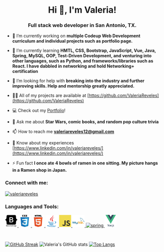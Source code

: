 <h1 align="center">Hi 👋,  I'm Valeria!</h1>
<h3 align="center">Full stack web developer in San Antonio, TX. </h3>

- 🔭 I’m currently working on **multiple Codeup Web Development curriculum and individual projects such as portfolio page.**

- 🌱 I’m currently learning **HMTL, CSS, Bootstrap, JavaScript, Vue, Java, Spring, MySQL, OOP, Test-Driven Development, and venturing into other languages, such as Python, and frameworks/libraries such as React. I have dabbled in networking and hold Networking+ certification**

- 🤝 I’m looking for help with **breaking into the industry and further improving skills. Help and mentorship greatly appreciated.**

- 👨‍💻 All of my projects are available at [https://github.com/ValeriaReveles](https://github.com/ValeriaReveles)

- 💻 Check out my [Portfolio](https://ValeriaReveles.github.io)!

- 💬 Ask me about **Star Wars, comic books, and random pop culture trivia**

- 📫 How to reach me **valeriareveles12@gmail.com**

- 📄 Know about my experiences [https://www.linkedin.com/in/valeriareveles/](https://www.linkedin.com/in/valeriareveles/)

- ⚡ Fun fact **I once ate 4 bowls of ramen in one sitting. My picture hangs in a Ramen shop in Japan.**

<h3 align="left">Connect with me:</h3>
<p align="left">
<a href="https://linkedin.com/in/valeriareveles" target="blank"><img align="center" src="https://raw.githubusercontent.com/rahuldkjain/github-profile-readme-generator/master/src/images/icons/Social/linked-in-alt.svg" alt="valeriareveles" height="30" width="40" /></a>
</p>

<h3 align="left">Languages and Tools:</h3>
<p align="left"> <a href="https://getbootstrap.com" target="_blank" rel="noreferrer"> <img src="https://raw.githubusercontent.com/devicons/devicon/master/icons/bootstrap/bootstrap-plain-wordmark.svg" alt="bootstrap" width="40" height="40"/> </a> <a href="https://www.w3schools.com/css/" target="_blank" rel="noreferrer"> <img src="https://raw.githubusercontent.com/devicons/devicon/master/icons/css3/css3-original-wordmark.svg" alt="css3" width="40" height="40"/> </a> <a href="https://www.w3.org/html/" target="_blank" rel="noreferrer"> <img src="https://raw.githubusercontent.com/devicons/devicon/master/icons/html5/html5-original-wordmark.svg" alt="html5" width="40" height="40"/> </a> <a href="https://www.java.com" target="_blank" rel="noreferrer"> <img src="https://raw.githubusercontent.com/devicons/devicon/master/icons/java/java-original.svg" alt="java" width="40" height="40"/> </a> <a href="https://developer.mozilla.org/en-US/docs/Web/JavaScript" target="_blank" rel="noreferrer"> <img src="https://raw.githubusercontent.com/devicons/devicon/master/icons/javascript/javascript-original.svg" alt="javascript" width="40" height="40"/> </a> <a href="https://www.mysql.com/" target="_blank" rel="noreferrer"> <img src="https://raw.githubusercontent.com/devicons/devicon/master/icons/mysql/mysql-original-wordmark.svg" alt="mysql" width="40" height="40"/> </a> <a href="https://spring.io/" target="_blank" rel="noreferrer"> <img src="https://www.vectorlogo.zone/logos/springio/springio-icon.svg" alt="spring" width="40" height="40"/> </a> <a href="https://vuejs.org/" target="_blank" rel="noreferrer"> <img src="https://raw.githubusercontent.com/devicons/devicon/master/icons/vuejs/vuejs-original-wordmark.svg" alt="vuejs" width="40" height="40"/> </a> </p><br>

[![GitHub Streak](https://streak-stats.demolab.com/?user=ValeriaReveles&theme=dark)](https://git.io/streak-stats)
![Valeria's GitHub stats](https://github-readme-stats.vercel.app/api?username=ValeriaReveles&show_icons=true&theme=synthwave)
[![Top Langs](https://github-readme-stats.vercel.app/api/top-langs/?username=your-github-username&layout=compact&theme=vision-friendly-dark)](https://github.com/anuraghazra/github-readme-stats)


